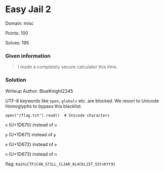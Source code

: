 # Easy Jail 2

Domain: misc

Points: 100

Solves: 195

### Given information

> I made a completely secure calculator this time.

### Solution

Writeup Author: BlueKnight2345

UTF-8 keywords like `open`, `globals` etc. are blocked. We resort to Unicode Homoglyphs to bypass this blacklist:

```
𝚘𝚙𝚎𝚗("/flag.txt").read()  # Unicode characters
```

`𝚘` (U+1D670) instead of `o`

`𝚙` (U+1D671) instead of `p`

`𝚎` (U+1D672) instead of `e`

`𝚗` (U+1D673) instead of `n`

flag: `KashiCTF{C4N_S71LL_CL3AR_8L4CKL15T_55tvKYt9}`
